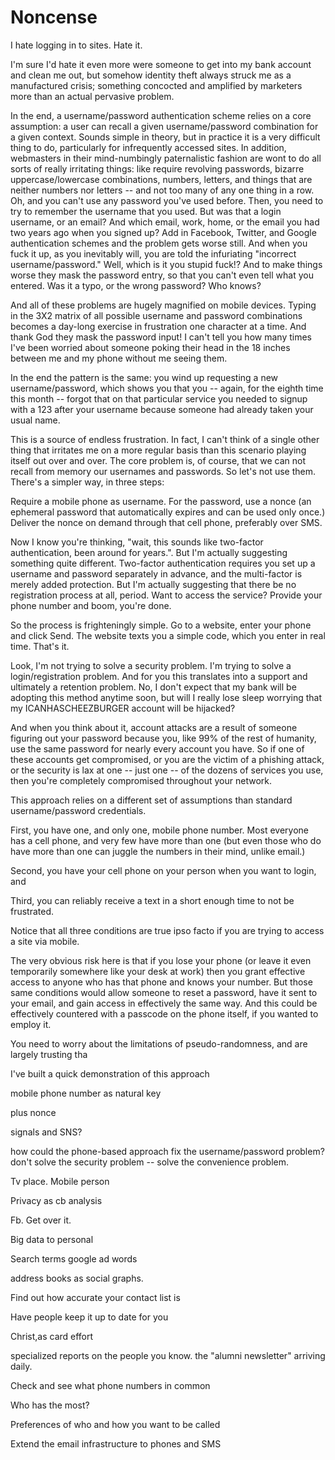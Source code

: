 # Noncense

I hate logging in to sites.  Hate it.

I'm sure I'd hate it even more were someone to get into my bank account and clean me out, but somehow identity theft always struck me as a manufactured crisis; something concocted and amplified by marketers more than an actual pervasive problem.

In the end, a username/password authentication scheme relies on a core assumption:  a user can recall a given username/password combination for a given context.  Sounds simple in theory, but in practice it is a very difficult thing to do, particularly for infrequently accessed sites.  In addition, webmasters in their mind-numbingly paternalistic fashion are wont to do all sorts of really irritating things: like require revolving passwords, bizarre uppercase/lowercase combinations, numbers, letters, and things that are neither numbers nor letters  -- and not too many of any one thing in a row.  Oh, and you can't use any password you've used before.  Then, you need to try to remember the username that you used.  But was that a login username, or an email?  And which email, work, home, or the email you had two years ago when you signed up?  Add in Facebook, Twitter, and Google authentication schemes and the problem gets worse still.  And when you fuck it up, as you inevitably will, you are told the infuriating "incorrect username/password."  Well, which is it you stupid fuck!?  And to make things worse they mask the password entry, so that you can't even tell what you entered.  Was it a typo, or the wrong password?  Who knows?

And all of these problems are hugely magnified on mobile devices. Typing in the 3X2 matrix of all possible username and password combinations becomes a day-long exercise in frustration one character at a time.  And thank God they mask the password input!  I can't tell you how many times I've been worried about someone poking their head in the 18 inches between me and my phone without me seeing them.

In the end the pattern is the same: you wind up requesting a new username/password, which shows you that you -- again, for the eighth time this month -- forgot that on that particular service you needed to signup with a 123 after your username because someone had already taken your usual name.

This is a source of endless frustration.  In fact, I can't think of a single other thing that irritates me on a more regular basis than this scenario playing itself out over and over.  The core problem is, of course, that we can not recall from memory our usernames and passwords.  So let's not use them.  There's a simpler way, in three steps:

Require a mobile phone as username.
For the password, use a nonce (an ephemeral password that automatically expires and can be used only once.)
Deliver the nonce on demand through that cell phone, preferably over SMS.

Now I know you're thinking, "wait, this sounds like two-factor authentication, been around for years.".  But I'm actually suggesting something quite different.  Two-factor authentication requires you set up a username and password separately in advance, and the multi-factor is merely added protection.  But I'm actually suggesting that there be no registration process at all, period.  Want to access the service?  Provide your phone number and boom, you're done.

So the process is frighteningly simple.  Go to a website, enter your phone and click Send.  The website texts you a simple code, which you enter in real time.  That's it.

Look, I'm not trying to solve a security problem.  I'm trying to solve a login/registration problem.  And for you this translates into a support and ultimately a retention problem.  No, I don't expect that my bank will be adopting this method anytime soon, but will I really lose sleep worrying that my ICANHASCHEEZBURGER account will be hijacked?

And when you think about it, account attacks are a result of someone figuring out your password because you, like 99% of the rest of humanity, use the same password for nearly every account you have.  So if one of these accounts get compromised, or you are the victim of a phishing attack, or the security is lax at one -- just one -- of the dozens of services you use, then you're completely compromised throughout your network.

This approach relies on a different set of assumptions than standard username/password credentials.

First, you have one, and only one, mobile phone number.  Most everyone has a cell phone, and very few have more than one (but even those who do have more than one can juggle the numbers in their mind, unlike email.)

Second, you have your cell phone on your person when you want to login, and

Third, you can reliably receive a text in a short enough time to not be frustrated.

Notice that all three conditions are true ipso facto if you are trying to access a site via mobile.

The very obvious risk here is that if you lose your phone (or leave it even temporarily somewhere like your desk at work) then you grant effective access to anyone who has that phone and knows your number.  But those same conditions would allow someone to reset a password, have it sent to your email, and gain access in effectively the same way.  And this could be effectively countered with a passcode on the phone itself, if you wanted to employ it.

You need to worry about the limitations of pseudo-randomness, and are largely trusting tha


I've built a quick demonstration of this approach



mobile phone number as natural key

plus nonce

signals and SNS?



how could the phone-based approach fix the username/password problem?
don't solve the security problem -- solve the convenience problem.


Tv place. Mobile person

Privacy as cb analysis

Fb. Get over it. 

Big data to personal

Search terms google ad words

address books as social graphs.  

Find out how accurate your contact list is

Have people keep it up to date for you

Christ,as card effort

 specialized reports on the people you know.  the "alumni newsletter" arriving daily.


Check and see what phone numbers in common

Who has the most?  

Preferences of who and how you want to be called

Extend the email infrastructure to phones and SMS



